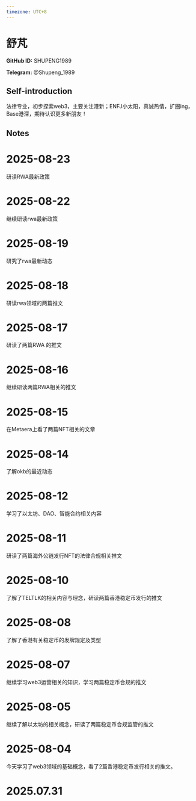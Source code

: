 ```yaml
---
timezone: UTC+8
---
```


# 舒芃

**GitHub ID:** SHUPENG1989

**Telegram:** @Shupeng_1989

## Self-introduction

法律专业，初步探索web3，主要关注港新；ENFJ小太阳，真诚热情，扩圈ing，Base港深，期待认识更多新朋友！

## Notes

<!-- Content_START -->

# 2025-08-23
<!-- DAILY_CHECKIN_2025-08-23_START -->
研读RWA最新政策
<!-- DAILY_CHECKIN_2025-08-23_END -->

# 2025-08-22

继续研读rwa最新政策

# 2025-08-19

研究了rwa最新动态

# 2025-08-18

研读rwa领域的两篇推文

# 2025-08-17

研读了两篇RWA 的推文

# 2025-08-16

继续研读两篇RWA相关的推文

# 2025-08-15

在Metaera上看了两篇NFT相关的文章

# 2025-08-14

了解okb的最近动态

# 2025-08-12

学习了以太坊、DAO、智能合约相关内容

# 2025-08-11

研读了两篇海外公链发行NFT的法律合规相关推文

# 2025-08-10

了解了TELTLK的相关内容与理念，研读两篇香港稳定币发行的推文

# 2025-08-08

了解了香港有关稳定币的发牌规定及类型

# 2025-08-07

继续学习web3运营相关的知识，学习两篇稳定币合规的推文

# 2025-08-05

继续了解以太坊的相关概念，研读了两篇稳定币合规监管的推文

# 2025-08-04

今天学习了web3领域的基础概念，看了2篇香港稳定币发行相关的推文。


# 2025.07.31


<!-- Content_END -->
